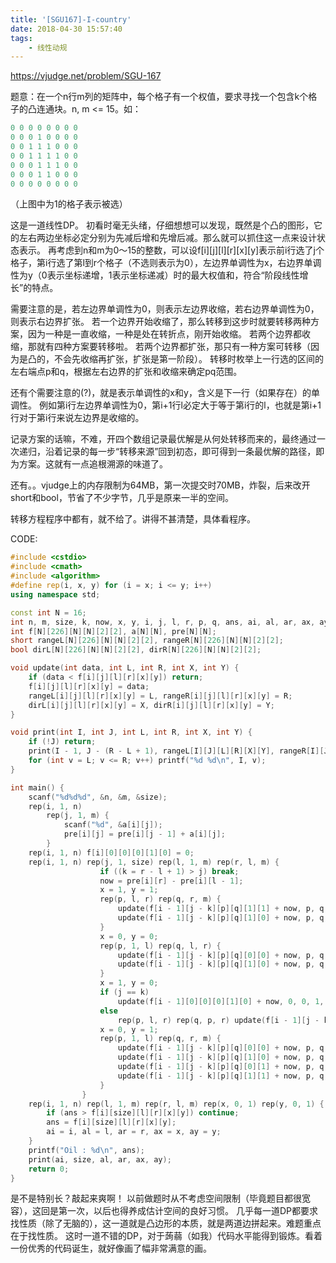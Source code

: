 ```yaml
---
title: '[SGU167]-I-country'
date: 2018-04-30 15:57:40
tags:
    - 线性动规
---
```


https://vjudge.net/problem/SGU-167

题意：在一个n行m列的矩阵中，每个格子有一个权值，要求寻找一个包含k个格子的凸连通块。n, m <= 15。如：
``` c++
0 0 0 0 0 0 0 0
0 0 0 1 0 0 0 0
0 0 1 1 1 0 0 0
0 0 1 1 1 1 0 0
0 0 0 1 1 1 0 0
0 0 0 1 1 0 0 0
0 0 0 0 0 0 0 0
```
（上图中为1的格子表示被选）


这是一道线性DP。
初看时毫无头绪，仔细想想可以发现，既然是个凸的图形，它的左右两边坐标必定分别为先减后增和先增后减。那么就可以抓住这一点来设计状态表示。
再考虑到n和m为0～15的整数，可以设f[i][j][l][r][x][y]表示前i行选了j个格子，第i行选了第l到r个格子（不选则表示为0），左边界单调性为x，右边界单调性为y（0表示坐标递增，1表示坐标递减）时的最大权值和，符合“阶段线性增长”的特点。

需要注意的是，若左边界单调性为0，则表示左边界收缩，若右边界单调性为0，则表示右边界扩张。
若一个边界开始收缩了，那么转移到这步时就要转移两种方案，因为一种是一直收缩，一种是处在转折点，刚开始收缩。
若两个边界都收缩，那就有四种方案要转移啦。
若两个边界都扩张，那只有一种方案可转移（因为是凸的，不会先收缩再扩张，扩张是第一阶段）。
转移时枚举上一行选的区间的左右端点p和q，根据左右边界的扩张和收缩来确定pq范围。

还有个需要注意的(?)，就是表示单调性的x和y，含义是下一行（如果存在）的单调性。
例如第i行左边界单调性为0，第i+1行l必定大于等于第i行的l，也就是第i+1行对于第i行来说左边界是收缩的。

记录方案的话嘛，不难，开四个数组记录最优解是从何处转移而来的，最终通过一次递归，沿着记录的每一步“转移来源”回到初态，即可得到一条最优解的路径，即为方案。这就有一点追根溯源的味道了。

还有。。vjudge上的内存限制为64MB，第一次提交时70MB，炸裂，后来改开short和bool，节省了不少字节，几乎是原来一半的空间。

转移方程程序中都有，就不给了。讲得不甚清楚，具体看程序。

CODE:
``` c++
#include <cstdio>
#include <cmath>
#include <algorithm>
#define rep(i, x, y) for (i = x; i <= y; i++)
using namespace std;

const int N = 16;
int n, m, size, k, now, x, y, i, j, l, r, p, q, ans, ai, al, ar, ax, ay;
int f[N][226][N][N][2][2], a[N][N], pre[N][N];
short rangeL[N][226][N][N][2][2], rangeR[N][226][N][N][2][2];
bool dirL[N][226][N][N][2][2], dirR[N][226][N][N][2][2];

void update(int data, int L, int R, int X, int Y) {
    if (data < f[i][j][l][r][x][y]) return;
    f[i][j][l][r][x][y] = data;
    rangeL[i][j][l][r][x][y] = L, rangeR[i][j][l][r][x][y] = R;
    dirL[i][j][l][r][x][y] = X, dirR[i][j][l][r][x][y] = Y;
}

void print(int I, int J, int L, int R, int X, int Y) {
    if (!J) return;
    print(I - 1, J - (R - L + 1), rangeL[I][J][L][R][X][Y], rangeR[I][J][L][R][X][Y], dirL[I][J][L][R][X][Y], dirR[I][J][L][R][X][Y]);
    for (int v = L; v <= R; v++) printf("%d %d\n", I, v);
}

int main() {
    scanf("%d%d%d", &n, &m, &size);
    rep(i, 1, n)
        rep(j, 1, m) {
            scanf("%d", &a[i][j]);
            pre[i][j] = pre[i][j - 1] + a[i][j];
        }
    rep(i, 1, n) f[i][0][0][0][1][0] = 0;
    rep(i, 1, n) rep(j, 1, size) rep(l, 1, m) rep(r, l, m) {
                    if ((k = r - l + 1) > j) break;
                    now = pre[i][r] - pre[i][l - 1];
                    x = 1, y = 1;
                    rep(p, l, r) rep(q, r, m) {
                        update(f[i - 1][j - k][p][q][1][1] + now, p, q, 1, 1);
                        update(f[i - 1][j - k][p][q][1][0] + now, p, q, 1, 0);
                    }
                    x = 0, y = 0;
                    rep(p, 1, l) rep(q, l, r) {
                        update(f[i - 1][j - k][p][q][0][0] + now, p, q, 0, 0);
                        update(f[i - 1][j - k][p][q][1][0] + now, p, q, 1, 0);
                    }
                    x = 1, y = 0;
                    if (j == k)
                        update(f[i - 1][0][0][0][1][0] + now, 0, 0, 1, 0);
                    else
                        rep(p, l, r) rep(q, p, r) update(f[i - 1][j - k][p][q][1][0] + now, p, q, 1, 0);
                    x = 0, y = 1;
                    rep(p, 1, l) rep(q, r, m) {
                        update(f[i - 1][j - k][p][q][0][0] + now, p, q, 0, 0);
                        update(f[i - 1][j - k][p][q][1][0] + now, p, q, 1, 0);
                        update(f[i - 1][j - k][p][q][0][1] + now, p, q, 0, 1);
                        update(f[i - 1][j - k][p][q][1][1] + now, p, q, 1, 1);
                    }
                }
    rep(i, 1, n) rep(l, 1, m) rep(r, l, m) rep(x, 0, 1) rep(y, 0, 1) {
        if (ans > f[i][size][l][r][x][y]) continue;
        ans = f[i][size][l][r][x][y];
        ai = i, al = l, ar = r, ax = x, ay = y;
    }
    printf("Oil : %d\n", ans);
    print(ai, size, al, ar, ax, ay);
    return 0;
}
```

是不是特别长？敲起来爽啊！
以前做题时从不考虑空间限制（毕竟题目都很宽容），这回是第一次，以后也得养成估计空间的良好习惯。
几乎每一道DP都要求找性质（除了无脑的），这一道就是凸边形的本质，就是两道边拼起来。难题重点在于找性质。
这时一道不错的DP，对于蒟蒻（如我）代码水平能得到锻炼。看着一份优秀的代码诞生，就好像画了幅非常满意的画。